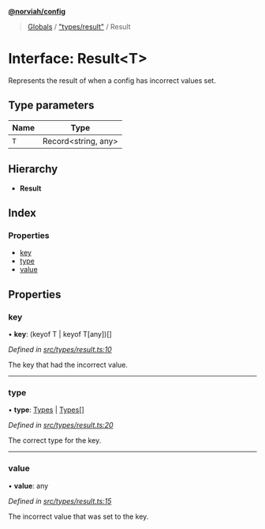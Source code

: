 **[@norviah/config](../README.md)**

> [Globals](../globals.md) / ["types/result"](../modules/_types_result_.md) / Result

# Interface: Result\<T>

Represents the result of when a config has incorrect values set.

## Type parameters

Name | Type |
------ | ------ |
`T` | Record\<string, any> |

## Hierarchy

* **Result**

## Index

### Properties

* [key](_types_result_.result.md#key)
* [type](_types_result_.result.md#type)
* [value](_types_result_.result.md#value)

## Properties

### key

•  **key**: (keyof T \| keyof T[any])[]

*Defined in [src/types/result.ts:10](https://github.com/Norviah/config/blob/37a46e1/src/types/result.ts#L10)*

The key that had the incorrect value.

___

### type

•  **type**: [Types](../modules/_types_types_.md#types) \| [Types](../modules/_types_types_.md#types)[]

*Defined in [src/types/result.ts:20](https://github.com/Norviah/config/blob/37a46e1/src/types/result.ts#L20)*

The correct type for the key.

___

### value

•  **value**: any

*Defined in [src/types/result.ts:15](https://github.com/Norviah/config/blob/37a46e1/src/types/result.ts#L15)*

The incorrect value that was set to the key.
